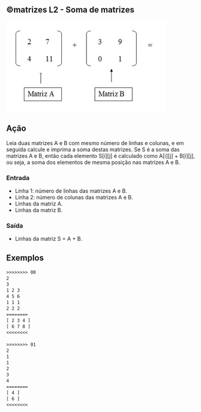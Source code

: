 ## ©matrizes L2 - Soma de matrizes


![](__capa.jpg)

## Ação

Leia duas matrizes A e B com mesmo número de linhas e colunas, e em seguida calcule e imprima a soma destas matrizes. Se S é a soma das matrizes A e B, então cada elemento S\[i\]\[j\] é calculado como A\[i\]\[j\] + B\[i\]\[j\], ou seja, a soma dos elementos de mesma posição nas matrizes A e B.

### Entrada

- Linha 1: número de linhas das matrizes A e B.  
- Linha 2: número de colunas das matrizes A e B.  
- Linhas da matriz A.  
- Linhas da matriz B.

### Saída

- Linhas da matriz S = A + B.

## Exemplos

```
>>>>>>>> 00
2
3
1 2 3
4 5 6
1 1 1
2 2 2
========
[ 2 3 4 ]
[ 6 7 8 ]
<<<<<<<<

>>>>>>>> 01
2
1
1
2
3
4
========
[ 4 ]
[ 6 ]
<<<<<<<<
```


